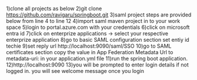 1)clone all projects as below
2)git clone https://github.com/ravigaru/springboot.git
3)saml project steps are provided below from line 4 to line 12
4)import saml maven project in to your work space
5)login to portal.azure.com with your credentials
6)click on microsoft entra id
7)click on enterprize applications -> select your respective enterprize application 
8)go to basic SAML configuration section set entiy id  techie 
9)set reply url http://localhost:9090/saml/SSO
10)go to SAML certificates section copy the value in App Federation Metadata Url to metadata-uri: in your application.yml file
11)run the spring boot application.
12)http://localhost:9090
13)you will be prompted to enter login details if not logged in. you will see welcome message once you login



